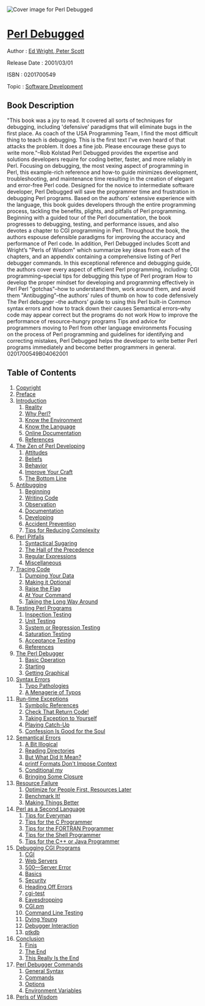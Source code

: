 ![Cover image for Perl Debugged](https://imgdetail.ebookreading.net/cover/cover/software_development/EB0201700549.jpg)

[Perl Debugged](https://ebookreading.net/view/book/Perl+Debugged-EB0201700549_1.html "Perl Debugged")
====================================================================================================================

Author : [Ed Wright](https://ebookreading.net/search/author/Ed+Wright),[ Peter Scott](https://ebookreading.net/search/author/+Peter+Scott)

Release Date : 2001/03/01

ISBN : 0201700549

Topic : [Software Development](https://ebookreading.net/search/category/software-development)

Book Description
-----------------

"This book was a joy to read. It covered all sorts of techniques for debugging, including 'defensive' paradigms that will eliminate bugs in the first place. As coach of the USA Programming Team, I find the most difficult thing to teach is debugging. This is the first text I've even heard of that attacks the problem. It does a fine job. Please encourage these guys to write more."–Rob Kolstad
Perl Debugged provides the expertise and solutions developers require for coding better, faster, and more reliably in Perl. Focusing on debugging, the most vexing aspect of programming in Perl, this example-rich reference and how-to guide minimizes development, troubleshooting, and maintenance time resulting in the creation of elegant and error-free Perl code.
Designed for the novice to intermediate software developer, Perl Debugged will save the programmer time and frustration in debugging Perl programs. Based on the authors’ extensive experience with the language, this book guides developers through the entire programming process, tackling the benefits, plights, and pitfalls of Perl programming. Beginning with a guided tour of the Perl documentation, the book progresses to debugging, testing, and performance issues, and also devotes a chapter to CGI programming in Perl. Throughout the book, the authors espouse defensible paradigms for improving the accuracy and performance of Perl code. In addition, Perl Debugged includes Scott and Wright’s "Perls of Wisdom" which summarize key ideas from each of the chapters, and an appendix containing a comprehensive listing of Perl debugger commands.
In this exceptional reference and debugging guide, the authors cover every aspect of efficient Perl programming, including:
CGI programming–special tips for debugging this type of Perl program
How to develop the proper mindset for developing and programming effectively in Perl
Perl "gotchas"–how to understand them, work around them, and avoid them
"Antibugging"–the authors’ rules of thumb on how to code defensively
The Perl debugger –the authors’ guide to using this Perl built-in
Common syntax errors and how to track down their causes
Semantical errors–why code may appear correct but the programs do not work
How to improve the performance of resource-hungry programs
Tips and advice for programmers moving to Perl from other language environments
Focusing on the process of Perl programming and guidelines for identifying and correcting mistakes, Perl Debugged helps the developer to write better Perl programs immediately and become better programmers in general.
 0201700549B04062001
              
Table of Contents
-----------------

1. [Copyright](https://ebookreading.net/view/book/Perl+Debugged-EB0201700549_1.html)
1. [Preface](https://ebookreading.net/view/book/Perl+Debugged-EB0201700549_2.html)
1. [Introduction](https://ebookreading.net/view/book/Perl+Debugged-EB0201700549_3.html)
    1. [Reality](https://ebookreading.net/view/book/Perl+Debugged-EB0201700549_4.html)
    1. [Why Perl?](https://ebookreading.net/view/book/Perl+Debugged-EB0201700549_5.html)
    1. [Know the Environment](https://ebookreading.net/view/book/Perl+Debugged-EB0201700549_6.html)
    1. [Know the Language](https://ebookreading.net/view/book/Perl+Debugged-EB0201700549_7.html)
    1. [Online Documentation](https://ebookreading.net/view/book/Perl+Debugged-EB0201700549_8.html)
    1. [References](https://ebookreading.net/view/book/Perl+Debugged-EB0201700549_9.html)
1. [The Zen of Perl Developing](https://ebookreading.net/view/book/Perl+Debugged-EB0201700549_11.html)
    1. [Attitudes](https://ebookreading.net/view/book/Perl+Debugged-EB0201700549_12.html)
    1. [Beliefs](https://ebookreading.net/view/book/Perl+Debugged-EB0201700549_13.html)
    1. [Behavior](https://ebookreading.net/view/book/Perl+Debugged-EB0201700549_14.html)
    1. [Improve Your Craft](https://ebookreading.net/view/book/Perl+Debugged-EB0201700549_15.html)
    1. [The Bottom Line](https://ebookreading.net/view/book/Perl+Debugged-EB0201700549_16.html)
1. [Antibugging](https://ebookreading.net/view/book/Perl+Debugged-EB0201700549_17.html)
    1. [Beginning](https://ebookreading.net/view/book/Perl+Debugged-EB0201700549_18.html)
    1. [Writing Code](https://ebookreading.net/view/book/Perl+Debugged-EB0201700549_19.html)
    1. [Observation](https://ebookreading.net/view/book/Perl+Debugged-EB0201700549_20.html)
    1. [Documentation](https://ebookreading.net/view/book/Perl+Debugged-EB0201700549_21.html)
    1. [Developing](https://ebookreading.net/view/book/Perl+Debugged-EB0201700549_22.html)
    1. [Accident Prevention](https://ebookreading.net/view/book/Perl+Debugged-EB0201700549_23.html)
    1. [Tips for Reducing Complexity](https://ebookreading.net/view/book/Perl+Debugged-EB0201700549_24.html)
1. [Perl Pitfalls](https://ebookreading.net/view/book/Perl+Debugged-EB0201700549_25.html)
    1. [Syntactical Sugaring](https://ebookreading.net/view/book/Perl+Debugged-EB0201700549_26.html)
    1. [The Hall of the Precedence](https://ebookreading.net/view/book/Perl+Debugged-EB0201700549_27.html)
    1. [Regular Expressions](https://ebookreading.net/view/book/Perl+Debugged-EB0201700549_28.html)
    1. [Miscellaneous](https://ebookreading.net/view/book/Perl+Debugged-EB0201700549_29.html)
1. [Tracing Code](https://ebookreading.net/view/book/Perl+Debugged-EB0201700549_30.html)
    1. [Dumping Your Data](https://ebookreading.net/view/book/Perl+Debugged-EB0201700549_31.html)
    1. [Making it Optional](https://ebookreading.net/view/book/Perl+Debugged-EB0201700549_32.html)
    1. [Raise the Flag](https://ebookreading.net/view/book/Perl+Debugged-EB0201700549_33.html)
    1. [At Your Command](https://ebookreading.net/view/book/Perl+Debugged-EB0201700549_34.html)
    1. [Taking the Long Way Around](https://ebookreading.net/view/book/Perl+Debugged-EB0201700549_35.html)
1. [Testing Perl Programs](https://ebookreading.net/view/book/Perl+Debugged-EB0201700549_36.html)
    1. [Inspection Testing](https://ebookreading.net/view/book/Perl+Debugged-EB0201700549_37.html)
    1. [Unit Testing](https://ebookreading.net/view/book/Perl+Debugged-EB0201700549_38.html)
    1. [System or Regression Testing](https://ebookreading.net/view/book/Perl+Debugged-EB0201700549_39.html)
    1. [Saturation Testing](https://ebookreading.net/view/book/Perl+Debugged-EB0201700549_40.html)
    1. [Acceptance Testing](https://ebookreading.net/view/book/Perl+Debugged-EB0201700549_41.html)
    1. [References](https://ebookreading.net/view/book/Perl+Debugged-EB0201700549_42.html)
1. [The Perl Debugger](https://ebookreading.net/view/book/Perl+Debugged-EB0201700549_44.html)
    1. [Basic Operation](https://ebookreading.net/view/book/Perl+Debugged-EB0201700549_45.html)
    1. [Starting](https://ebookreading.net/view/book/Perl+Debugged-EB0201700549_46.html)
    1. [Getting Graphical](https://ebookreading.net/view/book/Perl+Debugged-EB0201700549_47.html)
1. [Syntax Errors](https://ebookreading.net/view/book/Perl+Debugged-EB0201700549_48.html)
    1. [Typo Pathologies](https://ebookreading.net/view/book/Perl+Debugged-EB0201700549_49.html)
    1. [A Menagerie of Typos](https://ebookreading.net/view/book/Perl+Debugged-EB0201700549_50.html)
1. [Run-time Exceptions](https://ebookreading.net/view/book/Perl+Debugged-EB0201700549_51.html)
    1. [Symbolic References](https://ebookreading.net/view/book/Perl+Debugged-EB0201700549_52.html)
    1. [Check That Return Code!](https://ebookreading.net/view/book/Perl+Debugged-EB0201700549_53.html)
    1. [Taking Exception to Yourself](https://ebookreading.net/view/book/Perl+Debugged-EB0201700549_54.html)
    1. [Playing Catch-Up](https://ebookreading.net/view/book/Perl+Debugged-EB0201700549_55.html)
    1. [Confession Is Good for the Soul](https://ebookreading.net/view/book/Perl+Debugged-EB0201700549_56.html)
1. [Semantical Errors](https://ebookreading.net/view/book/Perl+Debugged-EB0201700549_57.html)
    1. [A Bit Illogical](https://ebookreading.net/view/book/Perl+Debugged-EB0201700549_58.html)
    1. [Reading Directories](https://ebookreading.net/view/book/Perl+Debugged-EB0201700549_59.html)
    1. [But What Did It Mean?](https://ebookreading.net/view/book/Perl+Debugged-EB0201700549_60.html)
    1. [printf Formats Don&#39;t Impose Context](https://ebookreading.net/view/book/Perl+Debugged-EB0201700549_61.html)
    1. [Conditional my](https://ebookreading.net/view/book/Perl+Debugged-EB0201700549_62.html)
    1. [Bringing Some Closure](https://ebookreading.net/view/book/Perl+Debugged-EB0201700549_63.html)
1. [Resource Failure](https://ebookreading.net/view/book/Perl+Debugged-EB0201700549_64.html)
    1. [Optimize for People First, Resources Later](https://ebookreading.net/view/book/Perl+Debugged-EB0201700549_65.html)
    1. [Benchmark It!](https://ebookreading.net/view/book/Perl+Debugged-EB0201700549_66.html)
    1. [Making Things Better](https://ebookreading.net/view/book/Perl+Debugged-EB0201700549_67.html)
1. [Perl as a Second Language](https://ebookreading.net/view/book/Perl+Debugged-EB0201700549_68.html)
    1. [Tips for Everyman](https://ebookreading.net/view/book/Perl+Debugged-EB0201700549_69.html)
    1. [Tips for the C Programmer](https://ebookreading.net/view/book/Perl+Debugged-EB0201700549_70.html)
    1. [Tips for the FORTRAN Programmer](https://ebookreading.net/view/book/Perl+Debugged-EB0201700549_71.html)
    1. [Tips for the Shell Programmer](https://ebookreading.net/view/book/Perl+Debugged-EB0201700549_72.html)
    1. [Tips for the C++ or Java Programmer](https://ebookreading.net/view/book/Perl+Debugged-EB0201700549_73.html)
1. [Debugging CGI Programs](https://ebookreading.net/view/book/Perl+Debugged-EB0201700549_74.html)
    1. [CGI](https://ebookreading.net/view/book/Perl+Debugged-EB0201700549_75.html)
    1. [Web Servers](https://ebookreading.net/view/book/Perl+Debugged-EB0201700549_76.html)
    1. [500—Server Error](https://ebookreading.net/view/book/Perl+Debugged-EB0201700549_78.html)
    1. [Basics](https://ebookreading.net/view/book/Perl+Debugged-EB0201700549_79.html)
    1. [Security](https://ebookreading.net/view/book/Perl+Debugged-EB0201700549_80.html)
    1. [Heading Off Errors](https://ebookreading.net/view/book/Perl+Debugged-EB0201700549_81.html)
    1. [cgi-test](https://ebookreading.net/view/book/Perl+Debugged-EB0201700549_82.html)
    1. [Eavesdropping](https://ebookreading.net/view/book/Perl+Debugged-EB0201700549_83.html)
    1. [CGI.pm](https://ebookreading.net/view/book/Perl+Debugged-EB0201700549_84.html)
    1. [Command Line Testing](https://ebookreading.net/view/book/Perl+Debugged-EB0201700549_85.html)
    1. [Dying Young](https://ebookreading.net/view/book/Perl+Debugged-EB0201700549_86.html)
    1. [Debugger Interaction](https://ebookreading.net/view/book/Perl+Debugged-EB0201700549_87.html)
    1. [ptkdb](https://ebookreading.net/view/book/Perl+Debugged-EB0201700549_88.html)
1. [Conclusion](https://ebookreading.net/view/book/Perl+Debugged-EB0201700549_89.html)
    1. [Finis](https://ebookreading.net/view/book/Perl+Debugged-EB0201700549_90.html)
    1. [The End](https://ebookreading.net/view/book/Perl+Debugged-EB0201700549_91.html)
    1. [This Really Is the End](https://ebookreading.net/view/book/Perl+Debugged-EB0201700549_92.html)
1. [Perl Debugger Commands](https://ebookreading.net/view/book/Perl+Debugged-EB0201700549_93.html)
    1. [General Syntax](https://ebookreading.net/view/book/Perl+Debugged-EB0201700549_94.html)
    1. [Commands](https://ebookreading.net/view/book/Perl+Debugged-EB0201700549_95.html)
    1. [Options](https://ebookreading.net/view/book/Perl+Debugged-EB0201700549_96.html)
    1. [Environment Variables](https://ebookreading.net/view/book/Perl+Debugged-EB0201700549_97.html)
1. [Perls of Wisdom](https://ebookreading.net/view/book/Perl+Debugged-EB0201700549_98.html)
